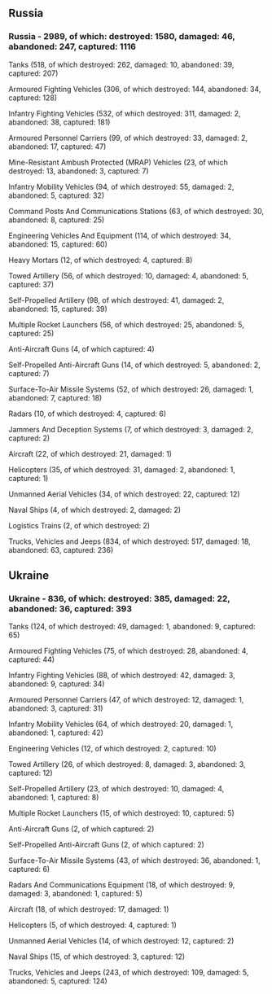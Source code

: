 
 
 ## Russia
 
 ### Russia - 2989, of which: destroyed: 1580, damaged: 46, abandoned: 247, captured: 1116

 

 

 Tanks (518, of which destroyed: 262, damaged: 10, abandoned: 39, captured: 207)

 Armoured Fighting Vehicles (306, of which destroyed: 144, abandoned: 34, captured: 128)

 Infantry Fighting Vehicles (532, of which destroyed: 311, damaged: 2, abandoned: 38, captured: 181)

 Armoured Personnel Carriers (99, of which destroyed: 33, damaged: 2, abandoned: 17, captured: 47)

 Mine-Resistant Ambush Protected (MRAP) Vehicles (23, of which destroyed: 13, abandoned: 3, captured: 7)

 Infantry Mobility Vehicles (94, of which destroyed: 55, damaged: 2, abandoned: 5, captured: 32)

 Command Posts And Communications Stations (63, of which destroyed: 30, abandoned: 8, captured: 25)

 Engineering Vehicles And Equipment (114, of which destroyed: 34, abandoned: 15, captured: 60)

 Heavy Mortars (12, of which destroyed: 4, captured: 8)

 Towed Artillery (56, of which destroyed: 10, damaged: 4, abandoned: 5, captured: 37)

 Self-Propelled Artillery (98, of which destroyed: 41, damaged: 2, abandoned: 15, captured: 39)

 Multiple Rocket Launchers (56, of which destroyed: 25, abandoned: 5, captured: 25)

 Anti-Aircraft Guns (4, of which captured: 4)

 Self-Propelled Anti-Aircraft Guns (14, of which destroyed: 5, abandoned: 2, captured: 7)

 Surface-To-Air Missile Systems (52, of which destroyed: 26, damaged: 1, abandoned: 7, captured: 18)

 Radars (10, of which destroyed: 4, captured: 6)

 Jammers And Deception Systems (7, of which destroyed: 3, damaged: 2, captured: 2)

 Aircraft (22, of which destroyed: 21, damaged: 1)

 Helicopters (35, of which destroyed: 31, damaged: 2, abandoned: 1, captured: 1)

 Unmanned Aerial Vehicles (34, of which destroyed: 22, captured: 12)

 Naval Ships (4, of which destroyed: 2, damaged: 2)

 Logistics Trains (2, of which destroyed: 2)

 Trucks, Vehicles and Jeeps (834, of which destroyed: 517, damaged: 18, abandoned: 63, captured: 236)

 
 
 ## Ukraine
 
 ### Ukraine - 836, of which: destroyed: 385, damaged: 22, abandoned: 36, captured: 393

 

 

 Tanks (124, of which destroyed: 49, damaged: 1, abandoned: 9, captured: 65)

 Armoured Fighting Vehicles (75, of which destroyed: 28, abandoned: 4, captured: 44)

 Infantry Fighting Vehicles (88, of which destroyed: 42, damaged: 3, abandoned: 9, captured: 34)

 Armoured Personnel Carriers (47, of which destroyed: 12, damaged: 1, abandoned: 3, captured: 31)

 Infantry Mobility Vehicles (64, of which destroyed: 20, damaged: 1, abandoned: 1, captured: 42)

 Engineering Vehicles (12, of which destroyed: 2, captured: 10)

 Towed Artillery (26, of which destroyed: 8, damaged: 3, abandoned: 3, captured: 12)

 Self-Propelled Artillery (23, of which destroyed: 10, damaged: 4, abandoned: 1, captured: 8)

 Multiple Rocket Launchers (15, of which destroyed: 10, captured: 5)

 Anti-Aircraft Guns (2, of which captured: 2)

 Self-Propelled Anti-Aircraft Guns (2, of which captured: 2)

 Surface-To-Air Missile Systems (43, of which destroyed: 36, abandoned: 1, captured: 6)

 

 

 Radars And Communications Equipment (18, of which destroyed: 9, damaged: 3, abandoned: 1, captured: 5)

 Aircraft (18, of which destroyed: 17, damaged: 1)

 Helicopters (5, of which destroyed: 4, captured: 1)

 Unmanned Aerial Vehicles (14, of which destroyed: 12, captured: 2)

 Naval Ships (15, of which destroyed: 3, captured: 12)

 Trucks, Vehicles and Jeeps (243, of which destroyed: 109, damaged: 5, abandoned: 5, captured: 124)

